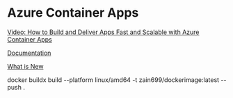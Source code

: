# Azure Container Apps

[Video: How to Build and Deliver Apps Fast and Scalable with Azure Container Apps](https://www.youtube.com/watch?v=b3dopSTnSRg)

[Documentation](https://learn.microsoft.com/en-us/azure/container-apps/)

[What is New](https://learn.microsoft.com/en-us/azure/container-apps/whats-new)

docker buildx build --platform linux/amd64 -t zain699/dockerimage:latest --push .